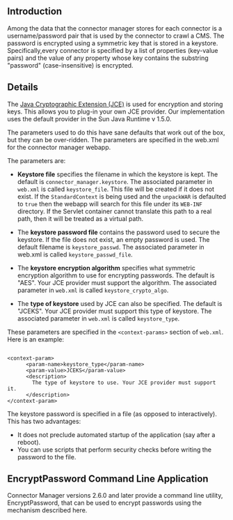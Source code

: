 ## Introduction ##

Among the data that the connector manager stores for each connector is a username/password pair that is used by the connector to crawl a CMS. The password is encrypted using a symmetric key that is stored in a keystore. Specifically,every connector is specified by a list of properties (key-value pairs) and the value of any property whose key contains the substring "password" (case-insensitive) is encrypted.

## Details ##

The [Java Cryptographic Extension (JCE)](http://download.oracle.com/javase/1.5.0/docs/guide/security/jce/JCERefGuide.html) is used for encryption and storing keys. This allows you to plug-in your own JCE provider. Our implementation uses the default provider in the Sun Java Runtime v 1.5.0.

The parameters used to do this have sane defaults that work out of the box, but they can be over-ridden. The parameters are specified in the web.xml for the connector manager webapp.

The parameters are:

  * **Keystore file** specifies the filename in which the keystore is kept. The default is `connector_manager.keystore`. The associated parameter in `web.xml` is called `keystore_file`. This file will be created if it does not exist. If the `StandardContext` is being used and the `unpackWAR` is defaulted to `true` then the webapp will search for this file under its `WEB-INF` directory.  If the Servlet container cannot translate this path to a real path, then it will be treated as a virtual path.

  * The **keystore password file** contains the password used to secure the keystore. If the file does not exist, an empty password is used. The default filename is `keystore_passwd`. The associated parameter in web.xml is called `keystore_passwd_file`.

  * The **keystore encryption algorithm** specifies what symmetric encryption algorithm to use for encrypting passwords. The default is "AES". Your JCE provider must support the algorithm. The associated parameter in `web.xml` is called `keystore_crypto_algo`.

  * The **type of keystore** used by JCE can also be specified. The default is "JCEKS". Your JCE provider must support this type of keystore. The associated parameter in `web.xml` is called `keystore_type`.

These parameters are specified in the `<context-params>` section of `web.xml`. Here is an example:

```

<context-param>
      <param-name>keystore_type</param-name>
      <param-value>JCEKS</param-value>
      <description>
        The type of keystore to use. Your JCE provider must support it.
      </description>
</context-param>

```

The keystore password is specified in a file (as opposed to interactively). This has two advantages:
  * It does not preclude automated startup of the application (say after a reboot).
  * You can use scripts that perform security checks before writing the password to the file.

## EncryptPassword Command Line Application ##

Connector Manager versions 2.6.0 and later provide a command line utility, EncryptPassword, that can be used to encrypt passwords using the mechanism described here.